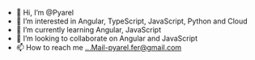 - 👋 Hi, I’m @Pyarel
- 👀 I’m interested in Angular, TypeScript, JavaScript, Python and Cloud
- 🌱 I’m currently learning Angular, JavaScript
- 💞️ I’m looking to collaborate on Angular and JavaScript
- 📫 How to reach me ...Mail-pyarel.fer@gmail.com

<!---
Pyarel/Pyarel is a ✨ special ✨ repository because its `README.md` (this file) appears on your GitHub profile.
You can click the Preview link to take a look at your changes.
--->
